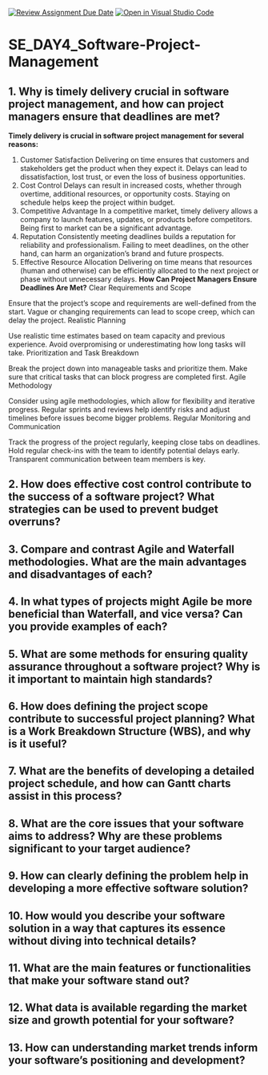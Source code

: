 [![Review Assignment Due Date](https://classroom.github.com/assets/deadline-readme-button-22041afd0340ce965d47ae6ef1cefeee28c7c493a6346c4f15d667ab976d596c.svg)](https://classroom.github.com/a/9pw6JKcu)
[![Open in Visual Studio Code](https://classroom.github.com/assets/open-in-vscode-2e0aaae1b6195c2367325f4f02e2d04e9abb55f0b24a779b69b11b9e10269abc.svg)](https://classroom.github.com/online_ide?assignment_repo_id=18492654&assignment_repo_type=AssignmentRepo)
# SE_DAY4_Software-Project-Management
## 1. Why is timely delivery crucial in software project management, and how can project managers ensure that deadlines are met?
**Timely delivery is crucial in software project management for several reasons:**

1. Customer Satisfaction
Delivering on time ensures that customers and stakeholders get the product when they expect it. Delays can lead to dissatisfaction, lost trust, or even the loss of business opportunities.
2. Cost Control
Delays can result in increased costs, whether through overtime, additional resources, or opportunity costs. Staying on schedule helps keep the project within budget.
3. Competitive Advantage
In a competitive market, timely delivery allows a company to launch features, updates, or products before competitors. Being first to market can be a significant advantage.
4. Reputation
Consistently meeting deadlines builds a reputation for reliability and professionalism. Failing to meet deadlines, on the other hand, can harm an organization’s brand and future prospects.
5. Effective Resource Allocation
Delivering on time means that resources (human and otherwise) can be efficiently allocated to the next project or phase without unnecessary delays.
**How Can Project Managers Ensure Deadlines Are Met?**
Clear Requirements and Scope

Ensure that the project’s scope and requirements are well-defined from the start. Vague or changing requirements can lead to scope creep, which can delay the project.
Realistic Planning

Use realistic time estimates based on team capacity and previous experience. Avoid overpromising or underestimating how long tasks will take.
Prioritization and Task Breakdown

Break the project down into manageable tasks and prioritize them. Make sure that critical tasks that can block progress are completed first.
Agile Methodology

Consider using agile methodologies, which allow for flexibility and iterative progress. Regular sprints and reviews help identify risks and adjust timelines before issues become bigger problems.
Regular Monitoring and Communication

Track the progress of the project regularly, keeping close tabs on deadlines. Hold regular check-ins with the team to identify potential delays early. Transparent communication between team members is key.
## 2. How does effective cost control contribute to the success of a software project? What strategies can be used to prevent budget overruns?
## 3. Compare and contrast Agile and Waterfall methodologies. What are the main advantages and disadvantages of each?
## 4. In what types of projects might Agile be more beneficial than Waterfall, and vice versa? Can you provide examples of each?
## 5. What are some methods for ensuring quality assurance throughout a software project? Why is it important to maintain high standards?
## 6. How does defining the project scope contribute to successful project planning? What is a Work Breakdown Structure (WBS), and why is it useful?
## 7. What are the benefits of developing a detailed project schedule, and how can Gantt charts assist in this process?
## 8. What are the core issues that your software aims to address? Why are these problems significant to your target audience?
## 9. How can clearly defining the problem help in developing a more effective software solution?
## 10. How would you describe your software solution in a way that captures its essence without diving into technical details?
## 11. What are the main features or functionalities that make your software stand out?
## 12. What data is available regarding the market size and growth potential for your software?
## 13. How can understanding market trends inform your software’s positioning and development?
